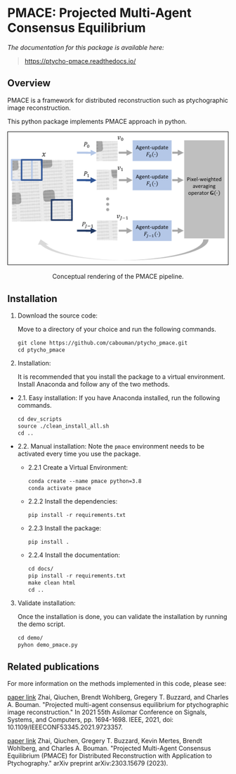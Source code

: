 # PMACE: Projected Multi-Agent Consensus Equilibrium 
*The documentation for this package is available here:*
>https://ptycho-pmace.readthedocs.io/

## Overview

PMACE is a framework for distributed reconstruction such as ptychographic image reconstruction.

This python package implements PMACE approach in python.

![](images/PMACE_flow.png)

<div align="center">
  Conceptual rendering of the PMACE pipeline.
</div>


## Installation
1. Download the source code:

   Move to a directory of your choice and run the following commands.

   ```console
   git clone https://github.com/cabouman/ptycho_pmace.git
   cd ptycho_pmace
   ```
	

2. Installation:

   It is recommended that you install the package to a virtual environment. Install Anaconda and follow any of the two methods.

* 2.1. Easy installation: If you have Anaconda installed, run the following commands.
           
    ```console
    cd dev_scripts
    source ./clean_install_all.sh
    cd ..
    ```
    
* 2.2. Manual installation: Note the ``pmace`` environment needs to be activated every time you use the package.

	 - 2.2.1 Create a Virtual Environment:

		```console
		conda create --name pmace python=3.8
		conda activate pmace
		```

	 - 2.2.2 Install the dependencies:

		```console
		pip install -r requirements.txt
		```

	 - 2.2.3 Install the package:

		```console
		pip install .
		```

	 - 2.2.4 Install the documentation:
		```console
		cd docs/
		pip install -r requirements.txt
		make clean html
		cd ..
		```

3. Validate installation:

   Once the installation is done, you can validate the installation by running the demo script.
   
   ```console
   cd demo/
   pyhon demo_pmace.py
   ```


## Related publications

For more information on the methods implemented in this code, please see:

[paper link](https://ieeexplore.ieee.org/document/9723357)
Zhai, Qiuchen, Brendt Wohlberg, Gregery T. Buzzard, and Charles A. Bouman. "Projected multi-agent consensus equilibrium for ptychographic image reconstruction." In 2021 55th Asilomar Conference on Signals, Systems, and Computers, pp. 1694-1698. IEEE, 2021, doi: 10.1109/IEEECONF53345.2021.9723357.

[paper link](https://arxiv.org/pdf/2303.15679.pdf)
Zhai, Qiuchen, Gregery T. Buzzard, Kevin Mertes, Brendt Wohlberg, and Charles A. Bouman. "Projected Multi-Agent Consensus Equilibrium (PMACE) for Distributed Reconstruction with Application to Ptychography." arXiv preprint arXiv:2303.15679 (2023).
